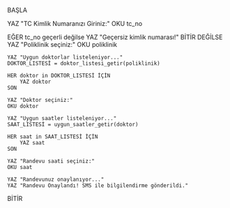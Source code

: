 BAŞLA

YAZ "TC Kimlik Numaranızı Giriniz:"
OKU tc_no

EĞER tc_no geçerli değilse
    YAZ "Geçersiz kimlik numarası!"
    BİTİR
DEĞİLSE
    YAZ "Poliklinik seçiniz:"
    OKU poliklinik

    YAZ "Uygun doktorlar listeleniyor..."
    DOKTOR_LISTESİ = doktor_listesi_getir(poliklinik)

    HER doktor in DOKTOR_LISTESİ İÇİN
        YAZ doktor
    SON

    YAZ "Doktor seçiniz:"
    OKU doktor

    YAZ "Uygun saatler listeleniyor..."
    SAAT_LISTESİ = uygun_saatler_getir(doktor)

    HER saat in SAAT_LISTESİ İÇİN
        YAZ saat
    SON

    YAZ "Randevu saati seçiniz:"
    OKU saat

    YAZ "Randevunuz onaylanıyor..."
    YAZ "Randevu Onaylandı! SMS ile bilgilendirme gönderildi."

BİTİR
